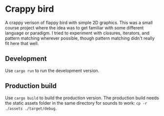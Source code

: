 # Crappy bird

A crappy verison of flappy bird with simple 2D graphics. This was a small course project where the idea was to get familiar with some different language or paradigm. I tried to experiment with closures, iterators, and pattern matching wherever possible, though pattern matching didn't really fit here that well.

## Development

Use `cargo run` to run the development version.

## Production build

Use `cargo build` to build the production version. The production build needs the static assets folder in the same directory for sounds to work: `cp -r ./assets ./target/debug`.
